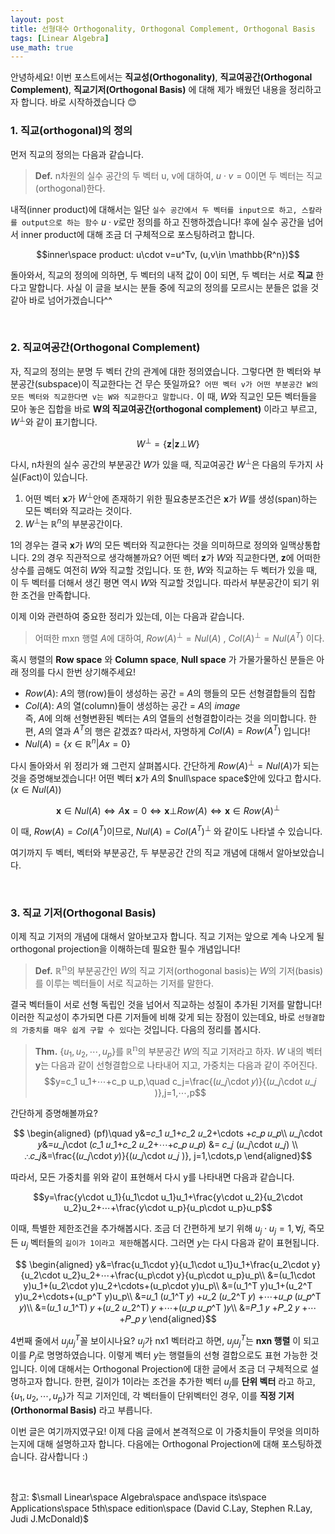 ```yaml
---
layout: post
title: 선형대수 Orthogonality, Orthogonal Complement, Orthogonal Basis
tags: [Linear Algebra]
use_math: true
---
```

안녕하세요! 이번 포스트에서는  **직교성(Orthogonality)**, **직교여공간(Orthogonal Complement)**, **직교기저(Orthogonal Basis)** 에 대해 제가 배웠던 내용을 정리하고자 합니다. 바로 시작하겠습니다 😊

### 1. 직교(orthogonal)의 정의
먼저 직교의 정의는 다음과 같습니다.
> **Def.** n차원의 실수 공간의 두 벡터 u, v에 대하여, $u\cdot v=0$이면 두 벡터는 직교(orthogonal)한다.

내적(inner product)에 대해서는 일단 ``실수 공간에서 두 벡터를 input으로 하고, 스칼라를 output으로 하는 함수`` $u\cdot v$로만 정의를 하고 진행하겠습니다! 후에 실수 공간을 넘어서 inner product에 대해 조금 더 구체적으로 포스팅하려고 합니다.

$$inner\space product: u\cdot v=u^Tv, (u,v\in \mathbb{R^n})$$

돌아와서, 직교의 정의에 의하면, 두 벡터의 내적 값이 0이 되면, 두 벡터는 서로 **직교** 한다고 말합니다. 사실 이 글을 보시는 분들 중에 직교의 정의를 모르시는 분들은 없을 것 같아 바로 넘어가겠습니다^^

<br>

### 2. 직교여공간(Orthogonal Complement)
자, 직교의 정의는 분명 두 벡터 간의 관계에 대한 정의였습니다. 그렇다면 한 벡터와 부분공간(subspace)이 직교한다는 건 무슨 뜻일까요?`` 어떤 벡터 v가 어떤 부분공간 W의 모든 벡터와 직교한다면 v는 W와 직교한다고 말합니다.`` 이 때, $W$와 직교인 모든 벡터들을 모아 놓은 집합을 바로 **W의 직교여공간(orthogonal complement)** 이라고 부르고, $W^⊥$와 같이 표기합니다.

$$W^⊥=\{\boldsymbol z | \boldsymbol z⊥W\}$$

다시, n차원의 실수 공간의 부분공간 $W$가 있을 때, 직교여공간 $W^⊥$은 다음의 두가지 사실(Fact)이 있습니다.
1. 어떤 벡터 $\boldsymbol x$가 $W^⊥$안에 존재하기 위한 필요충분조건은 $\boldsymbol x$가 $W$를 생성(span)하는 모든 벡터와 직교라는 것이다.
2. $W^⊥$는  $\mathbb{R}^n$의 부분공간이다.

1의 경우는 결국 $\boldsymbol x$가 $W$의 모든 벡터와 직교한다는 것을 의미하므로 정의와 일맥상통합니다. 2의 경우 직관적으로 생각해볼까요? 어떤 벡터 $\boldsymbol z$가 $W$와 직교한다면, $\boldsymbol z$에 어떠한 상수를 곱해도 여전히 $W$와 직교할 것입니다. 또 한, $W$와 직교하는 두 벡터가 있을 때, 이 두 벡터를 더해서 생긴 평면 역시 $W$와 직교할 것입니다. 따라서 부분공간이 되기 위한 조건을 만족합니다.

이제 이와 관련하여 중요한 정리가 있는데, 이는 다음과 같습니다.
> 어떠한 mxn 행렬 $A$에 대하여, $Row(A)^⊥=Nul(A)$  ,   $Col(A)^⊥=Nul(A^T )$ 이다.

혹시 행렬의 **Row space** 와 **Column space**, **Null space** 가 가물가물하신 분들은 아래 정의를 다시 한번 상기해주세요!
- $Row(A)$: $A$의 행(row)들이 생성하는 공간 = $A$의 행들의 모든 선형결합들의 집합
- $Col(A)$: $A$의 열(column)들이 생성하는 공간 = $A$의 $image$   
즉, $A$에 의해 선형변환된 벡터는 $A$의 열들의 선형결합이라는 것을 의미합니다. 한편, $A$의 열과 $A^T$의 행은 같겠죠? 따라서, 자명하게 $Col(A)=Row(A^T)$ 입니다!
- $Nul(A) = \{x\in \mathbb{R}^n  | Ax=0\}$

다시 돌아와서 위 정리가 왜 그런지 살펴봅시다. 간단하게 $Row(A)^⊥=Nul(A)$가 되는 것을 증명해보겠습니다! 어떤 벡터 $\boldsymbol x$가 $A$의 $null\space space$안에 있다고 합시다. $(x\in Nul(A))$

$$\boldsymbol x\in Nul(A)\iff A\boldsymbol x=0\iff \boldsymbol x ⊥Row(A) \iff \boldsymbol x \in Row(A)^⊥$$

이 때, $Row(A)=Col(A^T)$이므로, $Nul(A)=Col(A^T )^⊥$ 와 같이도 나타낼 수 있습니다.

여기까지 두 벡터, 벡터와 부분공간, 두 부분공간 간의 직교 개념에 대해서 알아보았습니다.

<br>

### 3. 직교 기저(Orthogonal Basis)
이제 직교 기저의 개념에 대해서 알아보고자 합니다. 직교 기저는 앞으로 계속 나오게 될 orthogonal projection을 이해하는데 필요한 필수 개념입니다!
> **Def.** $\mathbb{R^n}$의 부분공간인 $W$의 직교 기저(orthogonal basis)는 $W$의 기저(basis)를 이루는 벡터들이 서로 직교하는 기저를 말한다.

결국 벡터들이 서로 선형 독립인 것을 넘어서 직교하는 성질이 추가된 기저를 말합니다! 이러한 직교성이 추가되면 다른 기저들에 비해 갖게 되는 장점이 있는데요, 바로 ``선형결합의 가중치를 매우 쉽게 구할 수 있다``는 것입니다. 다음의 정리를 봅시다.

>**Thm.**  $\{u_1,u_2,⋯,u_p \}$를 $\mathbb{R^n}$의 부분공간 $W$의 직교 기저라고 하자. $W$ 내의 벡터 $\boldsymbol y$는 다음과 같이 선형결합으로 나타내어 지고, 가중치는 다음과 같이 주어진다.
$$y=c_1 u_1+⋯+c_p u_p,\quad c_j=\frac{(𝑢_𝑗\cdot 𝑦)}{(𝑢_𝑗\cdot 𝑢_𝑗 )},j=1,⋯,p$$

간단하게 증명해볼까요?

$$ \begin{aligned}
(pf)\quad y&=𝑐_1 𝑢_1+𝑐_2 𝑢_2+\cdots +𝑐_𝑝 𝑢_𝑝\\
𝑢_𝑗\cdot 𝑦&=𝑢_𝑗\cdot (𝑐_1 𝑢_1+𝑐_2 𝑢_2+⋯+𝑐_𝑝 𝑢_𝑝) &= 𝑐_𝑗 (𝑢_𝑗\cdot 𝑢_𝑗) \\
∴𝑐_𝑗&=\frac{(𝑢_𝑗\cdot 𝑦)}{(𝑢_𝑗\cdot 𝑢_𝑗 )}, j=1,\cdots,p
\end{aligned}$$

따라서, 모든 가중치를 위와 같이 표현해서 다시 y를 나타내면 다음과 같습니다.

$$y=\frac{y\cdot u_1}{u_1\cdot u_1}u_1+\frac{y\cdot u_2}{u_2\cdot u_2}u_2+⋯+\frac{y\cdot u_p}{u_p\cdot u_p}u_p$$

이때, 특별한 제한조건을 추가해봅시다. 조금 더 간편하게 보기 위해 $u_j\cdot u_j=1,∀j$, 즉모든 $u_j$ 벡터들의 ``길이가 1이라고 제한``해봅시다. 그러면 $y$는 다시 다음과 같이 표현됩니다.

$$ \begin{aligned}
y&=\frac{u_1\cdot y}{u_1\cdot u_1}u_1+\frac{u_2\cdot y}{u_2\cdot u_2}u_2+⋯+\frac{u_p\cdot y}{u_p\cdot u_p}u_p\\
&=(u_1\cdot y)u_1+(u_2\cdot y)u_2+\cdots+(u_p\cdot y)u_p\\
&=(u_1^T y)u_1+(u_2^T y)u_2+\cdots+(u_p^T y)u_p\\
&=𝑢_1 (𝑢_1^T  𝑦) +𝑢_2 (𝑢_2^T  𝑦) +⋯+𝑢_𝑝 (𝑢_𝑝^T  𝑦)\\
&=(𝑢_1 𝑢_1^T) 𝑦 +(𝑢_2 𝑢_2^T) 𝑦 +⋯+(𝑢_𝑝 𝑢_𝑝^T  )𝑦\\
&=𝑃_1 𝑦 +𝑃_2 𝑦 +⋯+𝑃_𝑝 𝑦
\end{aligned}$$

4번째 줄에서 $u_j u_j^T$꼴 보이시나요? $u_j$가 nx1 벡터라고 하면, $u_j u_j^T$는 **nxn 행렬** 이 되고 이를 $P_j$로 명명하였습니다. 이렇게 벡터 $y$는 행렬들의 선형 결합으로도 표현 가능한 것입니다. 이에 대해서는 Orthogonal Projection에 대한 글에서 조금 더 구체적으로 설명하고자 합니다. 한편, 길이가 1이라는 조건을 추가한 벡터 $u_j$를 **단위 벡터** 라고 하고, $\{u_1,u_2,\cdots,u_p\}$가 직교 기저인데, 각 벡터들이 단위벡터인 경우, 이를 **직정 기저(Orthonormal Basis)** 라고 부릅니다.

이번 글은 여기까지였구요! 이제 다음 글에서 본격적으로 이 가중치들이 무엇을 의미하는지에 대해 설명하고자 합니다. 다음에는 Orthogonal Projection에 대해 포스팅하겠습니다. 감사합니다 :)




<br>

참고:  $\small Linear\space Algebra\space and\space its\space Applications\space 5th\space edition\space (David C.Lay, Stephen R.Lay, Judi J.McDonald)$
